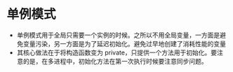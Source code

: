 #  单例模式
* 单例模式用于全局只需要一个实例的时候。之所以不用全局变量，一方面是避免变量污染，另一方面是为了延迟初始化。避免过早地创建了消耗性能的变量
* 其核心做法在于将构造函数变为 private，只提供一个方法用于初始化。要注意的是，在多进程中，初始化方法在第一次执行时候要注意同步问题。